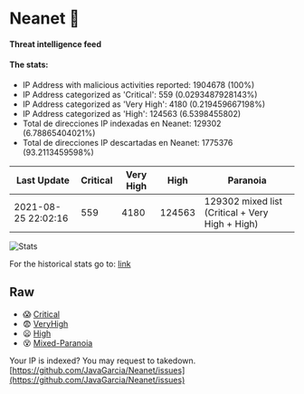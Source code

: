 # Neanet :hocho:
#### Threat intelligence feed
#### The stats:

- IP Address with malicious activities reported: 1904678 (100%)
- IP Address categorized as 'Critical':  559 (0.0293487928143%)
- IP Address categorized as 'Very High':  4180 (0.219459667198%)
- IP Address categorized as 'High':  124563 (6.5398455802)
- Total de direcciones IP indexadas en Neanet:  129302 (6.78865404021%)
- Total de direcciones IP descartadas en Neanet:  1775376 (93.2113459598%)

| Last Update | Critical | Very High | High | Paranoia |
| --- | --- | --- | --- | --- |
| 2021-08-25 22:02:16 | 559 | 4180 | 124563 | 129302 mixed list (Critical + Very High + High)|

![Stats](https://docs.google.com/spreadsheets/d/e/2PACX-1vSnaNMIXVabIpDJjufMlzH7poXnshF3mgd8Is1g9ytUEzVsP5my4Trn8f-xkoLLQ38xpL3HtmUexLo6/pubchart?oid=501124687&format=image)

For the historical stats go to: [link](/stats.csv)
## Raw
- :scream: [Critical](https://raw.githubusercontent.com/JavaGarcia/Neanet/master/blacklists/neanet_critical.txt)
- :fearful: [VeryHigh](https://raw.githubusercontent.com/JavaGarcia/Neanet/master/blacklists/neanet_veryHigh.txtt)
- :frowning: [High](https://raw.githubusercontent.com/JavaGarcia/Neanet/master/blacklists/neanet_high.txt)
- :dizzy_face: [Mixed-Paranoia](https://raw.githubusercontent.com/JavaGarcia/Neanet/master/blacklists/neanet_all.txt)


Your IP is indexed? You may request to takedown. [https://github.com/JavaGarcia/Neanet/issues](https://github.com/JavaGarcia/Neanet/issues)























































































































































































































































































































































































































































































































































































































































































































































































































































































































































































































































































































































































































































































































































































































































































































































































































































































































































































































































































































































































































































































































































































































































































































































































































































































































































































































































































































































































































































































































































































































































































































































































































































































































































































































































































































































































































































































































































































































































































































































































































































































































































































































































































































































































































































































































































































































































































































































































































































































































































































































































































































































































































































































































































































































































































































































































































































































































































































































































































































































































































































































































































































































































































































































































































































































































































































































































































































































































































































































































































































































































































































































































































































































































































































































































































































































































































































































































































































































































































































































































































































































































































































































































































































































































































































































































